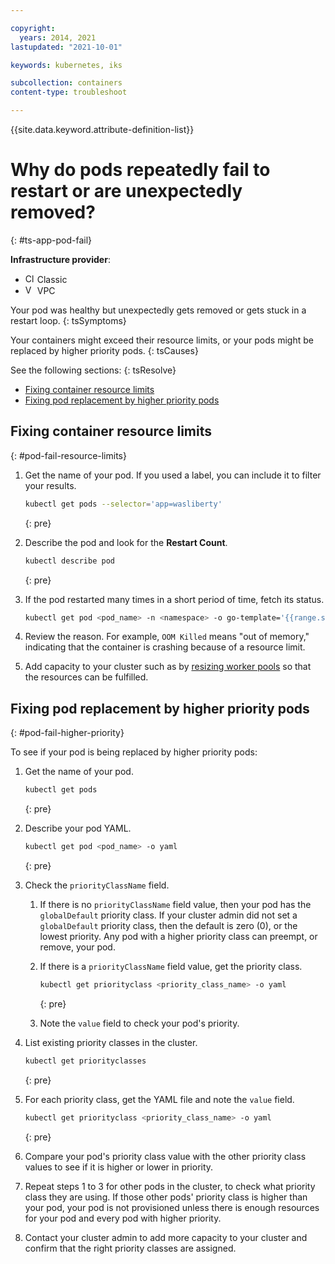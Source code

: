 ```yaml
---

copyright: 
  years: 2014, 2021
lastupdated: "2021-10-01"

keywords: kubernetes, iks

subcollection: containers
content-type: troubleshoot

---
```





{{site.data.keyword.attribute-definition-list}}



# Why do pods repeatedly fail to restart or are unexpectedly removed?
{: #ts-app-pod-fail}

**Infrastructure provider**:
* <img src="images/icon-classic.png" alt="Classic infrastructure provider icon" width="15" style="width:15px; border-style: none"/> Classic
* <img src="images/icon-vpc.png" alt="VPC infrastructure provider icon" width="15" style="width:15px; border-style: none"/> VPC


Your pod was healthy but unexpectedly gets removed or gets stuck in a restart loop.
{: tsSymptoms}


Your containers might exceed their resource limits, or your pods might be replaced by higher priority pods.
{: tsCauses}


See the following sections:
{: tsResolve}

* [Fixing container resource limits](#pod-fail-resource-limits)
* [Fixing pod replacement by higher priority pods](#pod-fail-higher-priority)



## Fixing container resource limits
{: #pod-fail-resource-limits}

1. Get the name of your pod. If you used a label, you can include it to filter your results.
    ```sh
    kubectl get pods --selector='app=wasliberty'
    ```
    {: pre}

2. Describe the pod and look for the **Restart Count**.
    ```sh
    kubectl describe pod
    ```
    {: pre}

3. If the pod restarted many times in a short period of time, fetch its status.
    ```sh
    kubectl get pod <pod_name> -n <namespace> -o go-template='{{range.status.containerStatuses}}{{"Container Name: "}}{{.name}}{{"\r\nLastState: "}}{{.lastState}}{{end}}'
    ```
4. Review the reason. For example, `OOM Killed` means "out of memory," indicating that the container is crashing because of a resource limit.
5. Add capacity to your cluster such as by [resizing worker pools](/docs/containers?topic=containers-add_workers) so that the resources can be fulfilled.



## Fixing pod replacement by higher priority pods
{: #pod-fail-higher-priority}

To see if your pod is being replaced by higher priority pods:
1. Get the name of your pod.

    ```sh
    kubectl get pods
    ```
    {: pre}

2. Describe your pod YAML.

    ```sh
    kubectl get pod <pod_name> -o yaml
    ```
    {: pre}

3. Check the `priorityClassName` field.

    1. If there is no `priorityClassName` field value, then your pod has the `globalDefault` priority class. If your cluster admin did not set a `globalDefault` priority class, then the default is zero (0), or the lowest priority. Any pod with a higher priority class can preempt, or remove, your pod.

    2. If there is a `priorityClassName` field value, get the priority class.

        ```sh
        kubectl get priorityclass <priority_class_name> -o yaml
        ```
        {: pre}

    3. Note the `value` field to check your pod's priority.

4. List existing priority classes in the cluster.

    ```sh
    kubectl get priorityclasses
    ```
    {: pre}

5. For each priority class, get the YAML file and note the `value` field.

    ```sh
    kubectl get priorityclass <priority_class_name> -o yaml
    ```
    {: pre}

6. Compare your pod's priority class value with the other priority class values to see if it is higher or lower in priority.

7. Repeat steps 1 to 3 for other pods in the cluster, to check what priority class they are using. If those other pods' priority class is higher than your pod, your pod is not provisioned unless there is enough resources for your pod and every pod with higher priority.

8. Contact your cluster admin to add more capacity to your cluster and confirm that the right priority classes are assigned.








